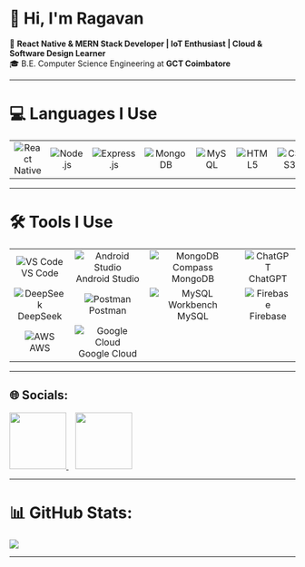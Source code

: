 # 👋 Hi, I'm Ragavan
🚀 **React Native & MERN Stack Developer | IoT Enthusiast | Cloud & Software Design Learner**  
🎓 B.E. Computer Science Engineering at **GCT Coimbatore**

---

# 💻 Languages I Use
<table align="center">
  <tr>
    <td align="center"><img src="https://img.icons8.com/color/48/000000/react-native.png" title="React Native" /></td>
    <td align="center"><img src="https://img.icons8.com/color/48/000000/nodejs.png" title="Node.js" /></td>
    <td align="center"><img src="https://img.icons8.com/color/48/000000/express-js.png" title="Express.js" /></td>
    <td align="center"><img src="https://img.icons8.com/color/48/000000/mongodb.png" title="MongoDB" /></td>
    <td align="center"><img src="https://img.icons8.com/color/48/000000/mysql-logo.png" title="MySQL" /></td>
    <td align="center"><img src="https://img.icons8.com/color/48/000000/html-5.png" title="HTML5" /></td>
    <td align="center"><img src="https://img.icons8.com/color/48/000000/css3.png" title="CSS3" /></td>
    <td align="center"><img src="https://img.icons8.com/color/48/000000/javascript.png" title="JavaScript" /></td>
    <td align="center"><img src="https://img.icons8.com/color/48/000000/typescript.png" title="TypeScript" /></td>
    <td align="center"><img src="https://img.icons8.com/color/48/000000/java-coffee-cup-logo.png" title="Java" /></td>
    <td align="center"><img src="https://img.icons8.com/offices/48/php-logo.png" title="PHP" /></td>
  </tr>
</table>


---

# 🛠 Tools I Use
<table>
  <tr>
    <td align="center">
      <img src="https://img.icons8.com/color/48/000000/visual-studio-code-2019.png" title="VS Code" /><br />
      VS Code
    </td>
    <td align="center">
      <img src="https://img.icons8.com/color/48/000000/android-studio.png" title="Android Studio" /><br />
      Android Studio
    </td>
    <td align="center">
      <img src="https://img.icons8.com/color/48/000000/mongodb.png" title="MongoDB Compass" /><br />
      MongoDB
    </td>
    <td align="center">
      <img src="https://img.icons8.com/color/48/000000/chatgpt.png" title="ChatGPT" /><br />
      ChatGPT
    </td>
  </tr>
  <tr>
    <td align="center">
      <img src="https://img.icons8.com/color/48/000000/artificial-intelligence.png" title="DeepSeek" /><br />
      DeepSeek
    </td>
    <td align="center">
      <img src="https://img.icons8.com/dusk/48/postman-api.png" title="Postman" /><br />
      Postman
    </td>
    <td align="center">
      <img src="https://img.icons8.com/color/48/000000/mysql-logo.png" title="MySQL Workbench" /><br />
      MySQL
    </td>
    <td align="center">
      <img src="https://img.icons8.com/color/48/000000/firebase.png" title="Firebase" /><br />
      Firebase
    </td>
  </tr>
  <tr>
    <td align="center">
      <img src="https://img.icons8.com/color/48/000000/amazon-web-services.png" title="AWS" /><br />
      AWS
    </td>
    <td align="center">
      <img src="https://img.icons8.com/color/48/000000/google-cloud.png" title="Google Cloud" /><br />
      Google Cloud
    </td>
  </tr>
</table>


---

## 🌐 Socials:
<a href="https://linkedin.com/in/ragavandevp">
  <img src="https://img.shields.io/badge/LinkedIn-%230077B5.svg?logo=linkedin&logoColor=white" width="100"/>
</a>
&nbsp;&nbsp;
<a href="https://ragavan.vercel.app">
  <img src="https://img.shields.io/badge/Portfolio-%23000000.svg?logo=vercel&logoColor=white" width="100"/>
</a>


---

# 📊 GitHub Stats:
![](https://github-readme-streak-stats.herokuapp.com/?user=ragavanperarasu&theme=one_dark_pro&hide_border=false)

---


<!-- Profile README created with ❤️ -->
